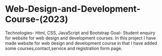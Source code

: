 # Web-Design-and-Development-Course-(2023)
Technologies- Html, CSS, JavaScript and Bootstrap 
Goal- Student enquiry for website for web design and development courses. In this project I have made website for web design and development course in that I have added some courses,contact,service and registration form page.
